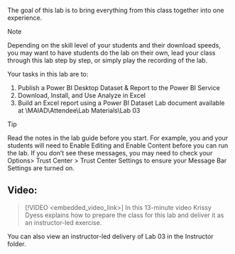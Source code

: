 The goal of this lab is to bring everything from this class together into one experience. 

> [!NOTE]
> Depending on the skill level of your students and their download speeds, you may want to have students do the lab on their own, lead your class through this lab step by step, or simply play the recording of the lab.


Your tasks in this lab are to:
1. Publish a Power BI Desktop Dataset & Report to the Power BI Service
1. Download, Install, and Use Analyze in Excel
1. Build an Excel report using a Power BI Dataset
Lab document available at <PresentationFolder>\MAIAD\Attendee\Lab Materials\Lab 03

> [!TIP] 
> Read the notes in the lab guide before you start. For example, you and your students will need to Enable Editing and Enable Content before you can run the lab. If you don’t see these messages, you may need to check your Options> Trust Center > Trust Center Settings to ensure your Message Bar Settings are turned on.


## Video:
> [!VIDEO <embedded_video_link>] 
> In this 13-minute video Krissy Dyess explains how to prepare the class for this lab and deliver it as an instructor-led exercise.

You can also view an instructor-led delivery of Lab 03 in the Instructor folder. 
